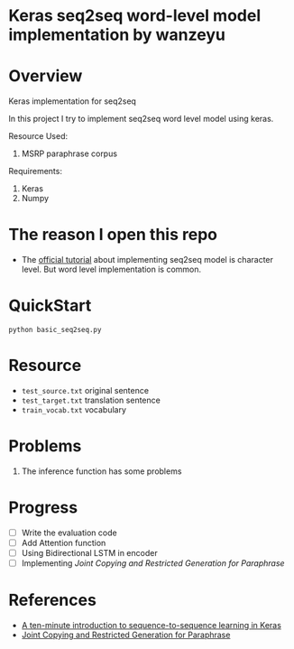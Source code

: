 # Keras seq2seq word-level model implementation by wanzeyu
# Overview
Keras implementation for seq2seq

In this project I try to implement seq2seq word level model using keras.

Resource Used:

1. MSRP paraphrase corpus

Requirements:
1. Keras
2. Numpy


# The reason I open this repo
* The [official tutorial](https://blog.keras.io/a-ten-minute-introduction-to-sequence-to-sequence-learning-in-keras.html) 
about implementing seq2seq model is character level. 
But word level implementation is common.


# QuickStart
```
python basic_seq2seq.py
```

# Resource
* `test_source.txt` original sentence
* `test_target.txt` translation sentence
* `train_vocab.txt` vocabulary 

# Problems
1. The inference function has some problems

# Progress
- [ ] Write the evaluation code
- [ ] Add Attention function
- [ ] Using Bidirectional LSTM in encoder
- [ ] Implementing *Joint Copying and Restricted Generation for Paraphrase*

# References
- [A ten-minute introduction to sequence-to-sequence learning in Keras](https://blog.keras.io/a-ten-minute-introduction-to-sequence-to-sequence-learning-in-keras.html)
- [Joint Copying and Restricted Generation for Paraphrase](https://arxiv.org/abs/1611.09235)